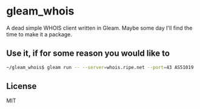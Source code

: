 # gleam_whois

A dead simple WHOIS client written in Gleam. Maybe some day I'll find the time to make it a package.

## Use it, if for some reason you would like to

```sh
~/gleam_whois$ gleam run -- --server=whois.ripe.net --port=43 AS51019
```

## License

MIT

